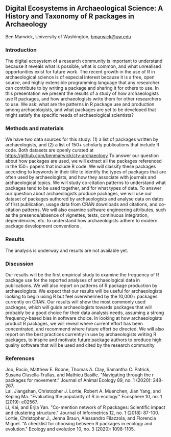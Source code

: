 ## Digital Ecosystems in Archaeological Science: A History and Taxonomy of R packages in Archaeology

Ben Marwick, University of Washington, <bmarwick@uw.edu> 

### Introduction

The digital ecosystem of a research community is important to understand because it reveals what is possible, what is common, and what unrealised opportunities exist for future work. The recent growth in the use of R in archaeological science is of especial interest because it is a free, open source, and highly extensible programming language that any researcher can contribute to by writing a package and sharing it for others to use. In this presentation we present the results of a study of how archaeologists use R packages, and how archaeologists write them for other researchers to use. We ask: what are the patterns in R package use and production among archaeologists, and what packages are yet to be developed that might satisfy the specific needs of archaeological scientists? 

### Methods and materials

We have two data sources for this study: (1) a list of packages written by archaeologists, and (2) a list of 150+ scholarly publications that include R code. Both datasets are openly curated at https://github.com/benmarwick/ctv-archaeology To answer our question about how packages are used, we will extract all the packages referenced in the 150+ papers that include R code. We will classify these packages according to keywords in their title to identify the types of packages that are often used by archaeologists, and how they associate with journals and archaeological topics. We will study co-citation patterns to understand what packages tend to be used together, and for what types of data. To answer our question about archaeologists produce packages, we will use our dataset of packages authored by archaeologists and analyse data on dates of first publication, usage data from CRAN downloads and citations, and co-citation patterns. We will also examine software engineering attributes, such as the presence/absence of vignettes, tests, continuous integration, dependencies, etc. to understand how archaeologists adhere to modern package development conventions , 

### Results

The analysis is underway and results are not available yet. 

### Discussion

Our results will be the first empirical study to examine the frequency of R package use for the reported analyses of archaeological data in publications. We will also report on patterns of R package production by archaeologists. We expect that our results will be useful for archaeologists looking to begin using R but feel overwhelmed by the 10,000+ packages currently on CRAN. Our results will show the most commonly used packages, which will guide archaeologists towards packages that will probably be a good choice for their data analysis needs, assuming a strong frequency-based bias in software choice. In looking at how archaeologists product R packages, we will reveal where current effort has been concentrated, and recommend where future effort be directed. We will also report on the best practices currently in use by archaeologists writing R packages, to inspire and motivate future package authors to produce high quality software that will be used and cited by the research community 

### References

Joo, Rocio, Matthew E. Boone, Thomas A. Clay, Samantha C. Patrick, Susana Clusella‐Trullas, and Mathieu Basille. "Navigating through the r packages for movement." Journal of Animal Ecology 89, no. 1 (2020): 248-267.  
Lai, Jiangshan, Christopher J. Lortie, Robert A. Muenchen, Jian Yang, and Keping Ma. "Evaluating the popularity of R in ecology." Ecosphere 10, no. 1 (2019): e02567.  
Li, Kai, and Erjia Yan. "Co-mention network of R packages: Scientific impact and clustering structure." Journal of Informetrics 12, no. 1 (2018): 87-100. Lortie, Christopher J., Jenna Braun, Alessandro Filazzola, and Florencia Miguel. "A checklist for choosing between R packages in ecology and evolution." Ecology and evolution 10, no. 3 (2020): 1098-1105.

